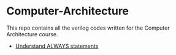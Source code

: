 # Computer-Architecture
This repo contains all the verilog codes written for the Computer Architecture course.

* [Understand ALWAYS statements](https://class.ece.uw.edu/371/peckol/doc/Always@.pdf)
